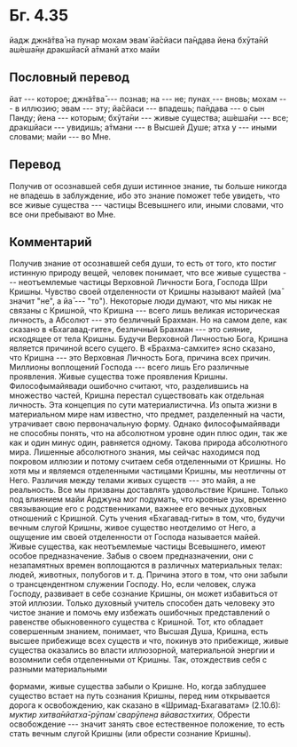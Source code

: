 # Бг. 4.35

йадж джн̃а̄тва̄ на пунар мохам эвам̇ йа̄сйаси па̄н̣д̣ава йена бхӯта̄нй аш́еша̄н̣и
дракшйасй а̄тманй атхо майи

## Пословный перевод

йат --- которое; джн̃а̄тва̄ --- познав; на --- не; пунах̣ --- вновь; мохам
--- в иллюзию; эвам --- эту; йа̄сйаси --- впадешь; па̄н̣д̣ава --- о сын
Панду; йена --- которым; бхӯта̄ни --- живые существа; аш́еша̄н̣и --- все;
дракшйаси --- увидишь; а̄тмани --- в Высшей Душе; атха у --- иными
словами; майи --- во Мне.

## Перевод

Получив от осознавшей себя души истинное знание, ты больше никогда не
впадешь в заблуждение, ибо это знание поможет тебе увидеть, что все
живые существа --- частицы Всевышнего или, иными словами, что все они
пребывают во Мне.

## Комментарий

Получив знание от осознавшей себя души, то есть от того, кто постиг
истинную природу вещей, человек понимает, что все живые существа ---
неотъемлемые частицы Верховной Личности Бога, Господа Шри Кришны.
Чувство своей отделенности от Кришны называют майей (ма̄ значит "не", а
йа̄ --- "то"). Некоторые люди думают, что мы никак не связаны с Кришной,
что Кришна --- всего лишь великая историческая личность, а Абсолют ---
это безличный Брахман. Но на самом деле, как сказано в «Бхагавад-гите»,
безличный Брахман --- это сияние, исходящее от тела Кришны. Будучи
Верховной Личностью Бога, Кришна является причиной всего сущего. В
«Брахма-самхите» ясно сказано, что Кришна --- это Верховная Личность
Бога, причина всех причин. Миллионы воплощений Господа --- всего лишь
Его различные проявления. Живые существа тоже проявления Кришны.
Философымайявади ошибочно считают, что, разделившись на множество
частей, Кришна перестал существовать как отдельная личность. Эта
концепция по сути материалистична. Из опыта жизни в материальном мире
нам известно, что предмет, разделенный на части, утрачивает свою
первоначальную форму. Однако философымайявади не способны понять, что на
абсолютном уровне один плюс один, так же как и один минус один,
равняется одному. Такова природа абсолютного мира. Лишенные абсолютного
знания, мы сейчас находимся под покровом иллюзии и потому считаем себя
отделенными от Кришны. Но хотя мы и являемся отделенными частицами
Кришны, мы неотличны от Него. Различия между телами живых существ ---
это майя, а не реальность. Все мы призваны доставлять удовольствие
Кришне. Только под влиянием майи Арджуна мог подумать, что кровные узы,
временно связывающие его с родственниками, важнее его вечных духовных
отношений с Кришной. Суть учения «Бхагавад-гиты» в том, что, будучи
вечным слугой Кришны, живое существо неотделимо от Него, а ощущение им
своей отделенности от Господа называется майей. Живые существа, как
неотъемлемые частицы Всевышнего, имеют особое предназначение. Забыв о
своем предназначении, они с незапамятных времен воплощаются в различных
материальных телах: людей, животных, полубогов и т. д. Причина этого в
том, что они забыли о трансцендентном служении Господу. Но, если
человек, служа Господу, развивает в себе сознание Кришны, он может
избавиться от этой иллюзии. Только духовный учитель способен дать
человеку это чистое знание и помочь ему избежать ошибочных представлений
о равенстве обыкновенного существа с Кришной. Тот, кто обладает
совершенным знанием, понимает, что Высшая Душа, Кришна, есть высшее
прибежище всех существ и что, покинув это прибежище, живые существа
оказались во власти иллюзорной, материальной энергии и возомнили себя
отделенными от Кришны. Так, отождествив себя с разными материальными

формами, живые существа забыли о Кришне. Но, когда заблудшее существо
встает на путь сознания Кришны, перед ним открывается дорога к
освобождению, как сказано в «Шримад-Бхагаватам» (2.10.6): *муктир
хитва̄нйатха̄-рӯпам̇ сварӯпен̣а вйавастхитих̣.* Обрести освобождение ---
значит занять свое естественное положение, то есть стать вечным слугой
Кришны (или обрести сознание Кришны).
